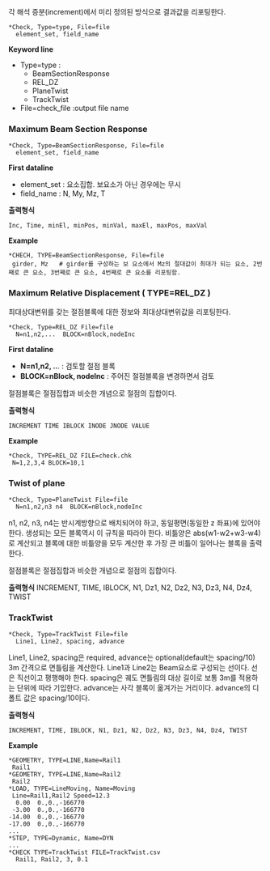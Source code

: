 각 해석 증분(increment)에서 미리 정의된 방식으로 결과값을 리포팅한다. 

```
*Check, Type=type, File=file
  element_set, field_name
```

__Keyword line__

- Type=type : 
    * BeamSectionResponse
    * REL_DZ
    * PlaneTwist
    * TrackTwist 
- File=check_file :output file name

### Maximum Beam Section Response
```
*Check, Type=BeamSectionResponse, File=file
  element_set, field_name
```
__First dataline__

 - element_set : 요소집합. 보요소가 아닌 경우에는 무시
 - field_name : N, My, Mz, T

__출력형식__

```
Inc, Time, minEl, minPos, minVal, maxEl, maxPos, maxVal  
```

__Example__
```
*CHECH, TYPE=BeamSectionResponse, File=file
 girder, Mz   # girder를 구성하는 보 요소에서 Mz의 절대값이 최대가 되는 요소, 2번째로 큰 요소, 3번째로 큰 요소, 4번째로 큰 요소를 리포팅함.
```

### Maximum Relative Displacement ( TYPE=REL_DZ )
최대상대변위를 갖는 절점블록에 대한 정보와 최대상대변위값을 리포팅한다. 

```
*Check, Type=REL_DZ File=file
  N=n1,n2,...  BLOCK=nBlock,nodeInc
```

__First dataline__
 - __N=n1,n2, ..__. : 검토할 절점 블록
 - __BLOCK=nBlock, nodeInc__ : 주어진 절점블록을 변경하면서 검토

절점블록은 절점집합과 비슷한 개념으로 절점의 집합이다. 

__출력형식__
```
INCREMENT TIME IBLOCK INODE JNODE VALUE
```

__Example__
```
*Check, TYPE=REL_DZ FILE=check.chk
 N=1,2,3,4 BLOCK=10,1
```


### Twist of plane
```
*Check, Type=PlaneTwist File=file
  N=n1,n2,n3 n4  BLOCK=nBlock,nodeInc
```

n1, n2, n3, n4는 반시계방향으로 배치되어야 하고, 동일평면(동일한 z 좌표)에 있어야 한다. 생성되는 모든 블록역시 이 규칙을 따라야 한다. 비틂양은 abs(w1-w2+w3-w4)로 계산되고 블록에 대한 비틂양을 모두 계산한 후 가장 큰 비틂이 일어나는 블록을 출력한다. 

절점블록은 절점집합과 비슷한 개념으로 절점의 집합이다. 

__출력형식__
INCREMENT, TIME, IBLOCK, N1, Dz1, N2, Dz2, N3, Dz3, N4, Dz4, TWIST


### TrackTwist 

```
*Check, Type=TrackTwist File=file
  Line1, Line2, spacing, advance
```

Line1, Line2, spacing은 required, advance는 optional(default는 spacing/10)
3m 간격으로 면틀림을 계산한다. Line1과 Line2는 Beam요소로 구성되는 선이다. 선은 직선이고 평행해야 한다. spacing은 궤도 면틀림의 대상 길이로 보통 3m를 적용하는 단위에 따라 기입한다. advance는 사각 블록이 옮겨가는 거리이다. advance의 디폴트 값은 spacing/10이다. 

__출력형식__
```
INCREMENT, TIME, IBLOCK, N1, Dz1, N2, Dz2, N3, Dz3, N4, Dz4, TWIST
```


__Example__

```
*GEOMETRY, TYPE=LINE,Name=Rail1
 Rail1 
*GEOMETRY, TYPE=LINE,Name=Rail2
 Rail2
*LOAD, TYPE=LineMoving, Name=Moving
 Line=Rail1,Rail2 Speed=12.3
  0.00	0.,0.,-166770	  
 -3.00	0.,0.,-166770
-14.00	0.,0.,-166770
-17.00	0.,0.,-166770
...
*STEP, TYPE=Dynamic, Name=DYN
...
*CHECK TYPE=TrackTwist FILE=TrackTwist.csv
  Rail1, Rail2, 3, 0.1
```



